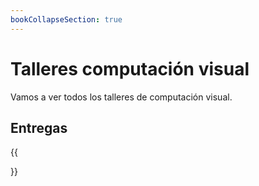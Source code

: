 ```yaml
---
bookCollapseSection: true
---
```


# Talleres computación visual

Vamos a ver todos los talleres de computación visual.

## Entregas

{{<section>}}
